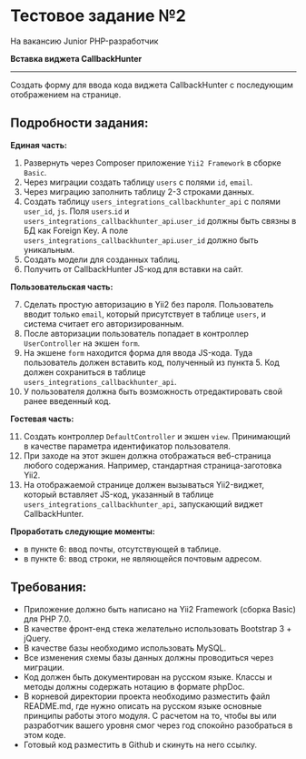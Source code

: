# Тестовое задание №2

На вакансию Junior PHP-разработчик

**Вставка виджета CallbackHunter**

---

Создать форму для ввода кода виджета CallbackHunter с последующим отображением на странице.

## Подробности задания:

**Единая часть:**

1. Развернуть через Composer приложение `Yii2 Framework` в cборке `Basic`.
2. Через миграции создать таблицу `users` с полями `id`, `email`.
3. Через миграцию заполнить таблицу 2-3 строками данных.
4. Создать таблицу `users_integrations_callbackhunter_api` с полями `user_id`, `js`. Поля `users`.`id` и `users_integrations_callbackhunter_api`.`user_id` должны быть связны в БД как Foreign Key. А поле `users_integrations_callbackhunter_api`.`user_id` должно быть уникальным.
5. Создать модели для созданных таблиц.
6. Получить от CallbackHunter JS-код для вставки на сайт.

**Пользовательская часть:**

7. Сделать простую авторизацию в Yii2 без пароля. Пользователь вводит только `email`, который присутствует в таблице `users`, и система считает его авторизированным.
8. После авторизации пользователь попадает в контроллер `UserController` на экшен `form`.
9. На экшене `form` находится форма для ввода JS-кода. Туда пользователь должен вставить код, полученный из пункта 5. Код должен сохраниться в таблице `users_integrations_callbackhunter_api`.
10. У пользователя должна быть возможность отредактировать свой ранее введенный код.

**Гостевая часть:**

11. Создать контроллер `DefaultController` и экшен `view`. Принимающий в качестве параметра идентификатор пользователя.
12. При заходе на этот экшен должна отображаться веб-страница любого содержания. Например, стандартная страница-заготовка Yii2.
13. На отображаемой странице должен вызываться Yii2-виджет, который вставляет JS-код, указанный в таблице `users_integrations_callbackhunter_api`, запускающий виджет CallbackHunter.

**Проработать следующие моменты:**

- в пункте 6: ввод почты, отсутствующей в таблице.
- в пункте 6: ввод строки, не являющейся почтовым адресом.

## Требования:

- Приложение должно быть написано на Yii2 Framework (сборка Basic) для PHP 7.0.
- В качестве фронт-енд стека желательно использовать Bootstrap 3 + jQuery.
- В качестве базы необходимо использовать MySQL.
- Все изменения схемы базы данных должны проводиться через миграции.
- Код должен быть документирован на русском языке. Классы и методы должны содержать нотацию в формате phpDoc.
- В корневой директории проекта необходимо разместить файл README.md, где нужно описать на русском языке основные принципы работы этого модуля. С расчетом на то, чтобы вы или разработчик вашего уровня смог через год спокойно разобраться в этом коде.
- Готовый код разместить в Github и скинуть на него ссылку.